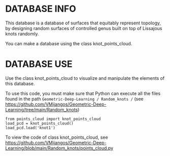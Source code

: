 # DATABASE INFO

This database is a database of surfaces that equitably represent topology, by designing random surfaces of controlled genus built on top of Lissajous knots randomly.

You can make a database using the class knot_points_cloud.

# DATABASE USE
Use the class knot_points_cloud to visualize and manipulate the elements of this database.

To use this code, you must make sure that Python can execute all the files found in the path `Geometric-Deep-Learning / Random_knots /` (see https://github.com/VMijangos/Geometric-Deep-Learning/tree/main/Random_knots)
```
from points_cloud import knot_points_cloud
load_pcd = knot_points_cloud()
load_pcd.load('knot1')
```

To view the code of class knot_points_cloud, see https://github.com/VMijangos/Geometric-Deep-Learning/blob/main/Random_knots/points_cloud.py
